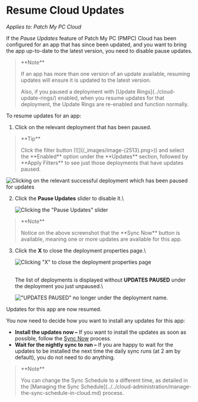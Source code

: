 # Resume Cloud Updates

_Applies to: Patch My PC Cloud_

If the _Pause Updates_ feature of Patch My PC (PMPC) Cloud has been configured for an app that has since been updated, and you want to bring the app up-to-date to the latest version, you need to disable pause updates.

> \*\*Note\*\*
>
> If an app has more than one version of an update available, resuming updates will ensure it is updated to the latest version.
>
> Also, if you paused a deployment with \[Update Rings]\(../cloud-update-rings/) enabled, when you resume updates for that deployment, the Update Rings are re-enabled and function normally.

To resume updates for an app:

1. Click on the relevant deployment that has been paused.

> \*\*Tip\*\*
>
> Click the filter button (!\[]\(/\_images/image-(2513).png>)) and select the \*\*Enabled\*\* option under the \*\*Updates\*\* section, followed by \*\*Apply Filters\*\* to see just those deployments that have updates paused.

![Clicking on the relevant successful deployment which has been paused for updates](../../../_images/image-\(2000\).png)

2.  Click the **Pause Updates** slider to disable it.\\

    ![Clicking the "Pause Updates" slider](../../../_images/image-\(2001\).png)

> \*\*Note\*\*
>
> Notice on the above screenshot that the \*\*Sync Now\*\* button is available, meaning one or more updates are available for this app.

3.  Click the **X** to close the deployment properties page.\\

    ![Clicking "X" to close the deployment properties page](../../../_images/image-\(2002\).png)

    \
    The list of deployments is displayed without **UPDATES PAUSED** under the deployment you just unpaused.\\

    !["UPDATES PAUSED" no longer under the deployment name.](../../../_images/image-\(2003\).png)

Updates for this app are now resumed.

You now need to decide how you want to install any updates for this app:

* **Install the updates now –** If you want to install the updates as soon as possible, follow the [Sync Now](sync-now-cloud-feature.md) process.
* **Wait for the nightly sync to run –** If you are happy to wait for the updates to be installed the next time the daily sync runs (at 2 am by default), you do not need to do anything.

> \*\*Note\*\*
>
> You can change the Sync Schedule to a different time, as detailed in the \[Managing the Sync Schedule]\(../../cloud-administration/manage-the-sync-schedule-in-cloud.md) process.

